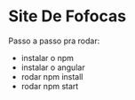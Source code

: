 # Site De Fofocas

Passo a passo pra rodar:
- instalar o npm
- instalar o angular
- rodar npm install
- rodar npm start

